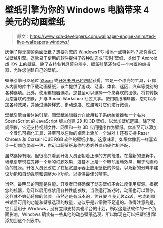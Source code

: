 # 壁纸引擎为你的 Windows 电脑带来 4 美元的动画壁纸

> 原文：<https://www.xda-developers.com/wallpaper-engine-animated-live-wallpapers-windows/>

厌倦了你无聊的桌面壁纸？想要为您的 [Windows](https://www.xda-developers.com/microsoft-windows-turned-35-from-ms-dos-to-android/) PC 增添一点特色吗？那你得试试壁纸引擎。这款易于使用的软件提供了各种动态或“实时”壁纸，类似于 Android 或 iOS 上的壁纸。除了支持各种屏幕分辨率，壁纸引擎还包括一个内置的编辑器，允许您创建自己的壁纸。

壁纸引擎可以通过 [Steam](https://www.google.com/url?sa=t&rct=j&q=&esrc=s&source=web&cd=&cad=rja&uact=8&ved=2ahUKEwjChOnP8O3uAhVVILcAHdaaDxYQFjAAegQIAhAC&url=https%3A%2F%2Fstore.steampowered.com%2Fapp%2F431960%2FWallpaper_Engine%2F&usg=AOvVaw0a5FfgV2-KM1XcMgztegQA) 或[开发者自己的网站](https://www.wallpaperengine.io/en)获得，它是一个漂亮的工具，让你从内置的库中下载动画壁纸，该库提供了游戏、动漫、体育、迷因、汽车等类别的各种选项。此外，使用编辑器选项，您甚至可以选择一个您喜欢的图像，将其转换为您喜欢的图像，并与 Steam Workshop 社区共享。使用墙纸编辑器，您可以添加各种效果，并通过选择样式、移动速度、过渡等对它们进行微调。

壁纸引擎自带渲染引擎，而壁纸编辑器允许使用粒子系统编辑器和一个名为 SceneScript 的 JavaScript 版本创建 2D 和 3D 壁纸，以增加壁纸逻辑。除了常规图像，它还支持视频文件、网页和一些 3D 应用程序作为壁纸。你甚至可以添加一个音乐可视化工具，甚至可以在你的桌面上添加一个游戏！还有支持 Razer Chroma 和 Corsair iCUE RGB 软件的壁纸小集。这意味着，如果你像我一样喜欢让一切颜色协调一致，你可以将壁纸与你的游戏外设和硬件相匹配。

虽然选择有限，但很高兴看到开发人员正朝着正确的方向前进。在最新的更新中，墙纸引擎现在支持一个新的虹膜效果，这基本上是一个眼球运动效果，用于动画角色的虹膜。开发人员还改进了在超宽显示器上应用壁纸的体验，以及新的分辨率建议功能和自动裁剪和调整大小功能，以提供最佳分辨率。

当然，最明显的问题是性能。开发者已经确保了动态壁纸不会过度使用资源。根据您的机器，您可以启用或禁用各种性能参数。当你运行游戏时，动画也可以暂停，这样就不会妨碍你的体验。虽然这是有成本的，但只要 4 美元(₹229)，考虑到图书馆里可用的功能和壁纸选项的数量，这似乎是非常微不足道的。值得注意的是，它只适用于 Windows，没有立即支持其他平台的计划，所以这是该软件的一个负面影响。Windows 确实有一些其他的动态壁纸选项，所以你现在可以把壁纸引擎添加到这个列表中。